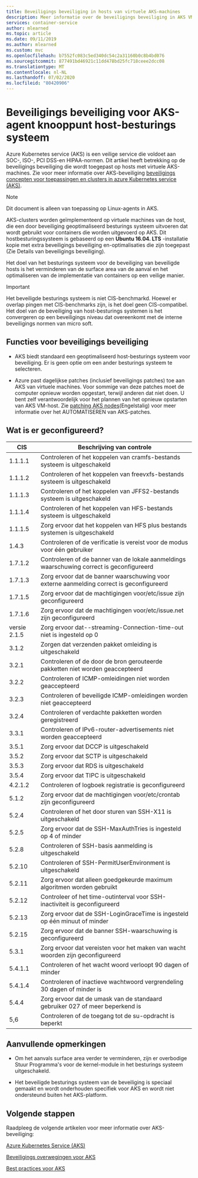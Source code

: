 ```yaml
---
title: Beveiligings beveiliging in hosts van virtuele AKS-machines
description: Meer informatie over de beveiligings beveiliging in AKS VM host-besturings systeem
services: container-service
author: mlearned
ms.topic: article
ms.date: 09/11/2019
ms.author: mlearned
ms.custom: mvc
ms.openlocfilehash: b7552fc083c5ed340dc54c2a31160b0c8b4bd076
ms.sourcegitcommit: 877491bd46921c11dd478bd25fc718ceee2dcc08
ms.translationtype: MT
ms.contentlocale: nl-NL
ms.lasthandoff: 07/02/2020
ms.locfileid: "80420906"
---
```

# <a name="security-hardening-for-aks-agent-node-host-os"></a>Beveiligings beveiliging voor AKS-agent knooppunt host-besturings systeem

Azure Kubernetes service (AKS) is een veilige service die voldoet aan SOC-, ISO-, PCI DSS-en HIPAA-normen. Dit artikel heeft betrekking op de beveiligings beveiliging die wordt toegepast op hosts met virtuele AKS-machines. Zie voor meer informatie over AKS-beveiliging [beveiligings concepten voor toepassingen en clusters in azure Kubernetes service (AKS)](https://docs.microsoft.com/azure/aks/concepts-security).

> [!Note]
> Dit document is alleen van toepassing op Linux-agents in AKS.

AKS-clusters worden geïmplementeerd op virtuele machines van de host, die een door beveiliging geoptimaliseerd besturings systeem uitvoeren dat wordt gebruikt voor containers die worden uitgevoerd op AKS. Dit hostbesturingssysteem is gebaseerd op een **Ubuntu 16.04. LTS** -installatie kopie met extra beveiligings beveiliging en-optimalisaties die zijn toegepast (Zie Details van beveiligings beveiliging).

Het doel van het besturings systeem voor de beveiliging van beveiligde hosts is het verminderen van de surface area van de aanval en het optimaliseren van de implementatie van containers op een veilige manier.

> [!Important]
> Het beveiligde besturings systeem is niet CIS-benchmarkd. Hoewel er overlap pingen met CIS-benchmarks zijn, is het doel geen CIS-compatibel. Het doel van de beveiliging van host-besturings systemen is het convergeren op een beveiligings niveau dat overeenkomt met de interne beveiligings normen van micro soft.

## <a name="security-hardening-features"></a>Functies voor beveiligings beveiliging

* AKS biedt standaard een geoptimaliseerd host-besturings systeem voor beveiliging. Er is geen optie om een ander besturings systeem te selecteren.

* Azure past dagelijkse patches (inclusief beveiligings patches) toe aan AKS van virtuele machines. Voor sommige van deze patches moet de computer opnieuw worden opgestart, terwijl anderen dat niet doen. U bent zelf verantwoordelijk voor het plannen van het opnieuw opstarten van AKS VM-host. Zie [patching AKS nodes](https://docs.microsoft.com/azure/aks/node-updates-kured)(Engelstalig) voor meer informatie over het AUTOMATISEREN van AKS-patches.

## <a name="what-is-configured"></a>Wat is er geconfigureerd?

| CIS  | Beschrijving van controle|
|---|---|
| 1.1.1.1 |Controleren of het koppelen van cramfs-bestands systeem is uitgeschakeld|
| 1.1.1.2 |Controleren of het koppelen van freevxfs-bestands systeem is uitgeschakeld|
| 1.1.1.3 |Controleren of het koppelen van JFFS2-bestands systeem is uitgeschakeld|
| 1.1.1.4 |Controleren of het koppelen van HFS-bestands systeem is uitgeschakeld|
| 1.1.1.5 |Zorg ervoor dat het koppelen van HFS plus bestands systemen is uitgeschakeld|
|1.4.3 |Controleren of de verificatie is vereist voor de modus voor één gebruiker |
|1.7.1.2 |Controleren of de banner van de lokale aanmeldings waarschuwing correct is geconfigureerd |
|1.7.1.3 |Zorg ervoor dat de banner waarschuwing voor externe aanmelding correct is geconfigureerd |
|1.7.1.5 |Zorg ervoor dat de machtigingen voor/etc/issue zijn geconfigureerd |
|1.7.1.6 |Zorg ervoor dat de machtigingen voor/etc/issue.net zijn geconfigureerd |
|versie 2.1.5 |Zorg ervoor dat--streaming-Connection-time-out niet is ingesteld op 0 |
|3.1.2 |Zorgen dat verzenden pakket omleiding is uitgeschakeld |
|3.2.1 |Controleren of de door de bron gerouteerde pakketten niet worden geaccepteerd |
|3.2.2 |Controleren of ICMP-omleidingen niet worden geaccepteerd |
|3.2.3 |Controleren of beveiligde ICMP-omleidingen worden niet geaccepteerd |
|3.2.4 |Controleren of verdachte pakketten worden geregistreerd |
|3.3.1 |Controleren of IPv6-router-advertisements niet worden geaccepteerd |
|3.5.1 |Zorg ervoor dat DCCP is uitgeschakeld |
|3.5.2 |Zorg ervoor dat SCTP is uitgeschakeld |
|3.5.3 |Zorg ervoor dat RDS is uitgeschakeld |
|3.5.4 |Zorg ervoor dat TIPC is uitgeschakeld |
|4.2.1.2 |Controleren of logboek registratie is geconfigureerd |
|5.1.2 |Zorg ervoor dat de machtigingen voor/etc/crontab zijn geconfigureerd |
|5.2.4 |Controleren of het door sturen van SSH-X11 is uitgeschakeld |
|5.2.5 |Zorg ervoor dat de SSH-MaxAuthTries is ingesteld op 4 of minder |
|5.2.8 |Controleren of SSH-basis aanmelding is uitgeschakeld |
|5.2.10 |Controleren of SSH-PermitUserEnvironment is uitgeschakeld |
|5.2.11 |Zorg ervoor dat alleen goedgekeurde maximum algoritmen worden gebruikt |
|5.2.12 |Controleer of het time-outinterval voor SSH-inactiviteit is geconfigureerd |
|5.2.13 |Zorg ervoor dat de SSH-LoginGraceTime is ingesteld op één minuut of minder |
|5.2.15 |Zorg ervoor dat de banner SSH-waarschuwing is geconfigureerd |
|5.3.1 |Zorg ervoor dat vereisten voor het maken van wacht woorden zijn geconfigureerd |
|5.4.1.1 |Controleren of het wacht woord verloopt 90 dagen of minder |
|5.4.1.4 |Controleren of inactieve wachtwoord vergrendeling 30 dagen of minder is |
|5.4.4 |Zorg ervoor dat de umask van de standaard gebruiker 027 of meer beperkend is |
|5,6 |Controleren of de toegang tot de su-opdracht is beperkt|

## <a name="additional-notes"></a>Aanvullende opmerkingen
 
* Om het aanvals surface area verder te verminderen, zijn er overbodige Stuur Programma's voor de kernel-module in het besturings systeem uitgeschakeld.

* Het beveiligde besturings systeem van de beveiliging is speciaal gemaakt en wordt onderhouden specifiek voor AKS en wordt niet ondersteund buiten het AKS-platform.

## <a name="next-steps"></a>Volgende stappen  

Raadpleeg de volgende artikelen voor meer informatie over AKS-beveiliging: 

[Azure Kubernetes Service (AKS)](https://docs.microsoft.com/azure/aks/intro-kubernetes)

[Beveiligings overwegingen voor AKS](https://docs.microsoft.com/azure/aks/concepts-security)

[Best practices voor AKS](https://docs.microsoft.com/azure/aks/best-practices)
